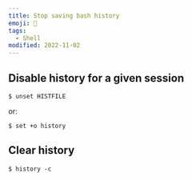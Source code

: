 ```yaml
---
title: Stop saving bash history
emoji: 🤔
tags:
  - Shell
modified: 2022-11-02
---
```


## Disable history for a given session

```shell
$ unset HISTFILE
```

or:

```shell
$ set +o history
```

## Clear history

```shell
$ history -c
```
